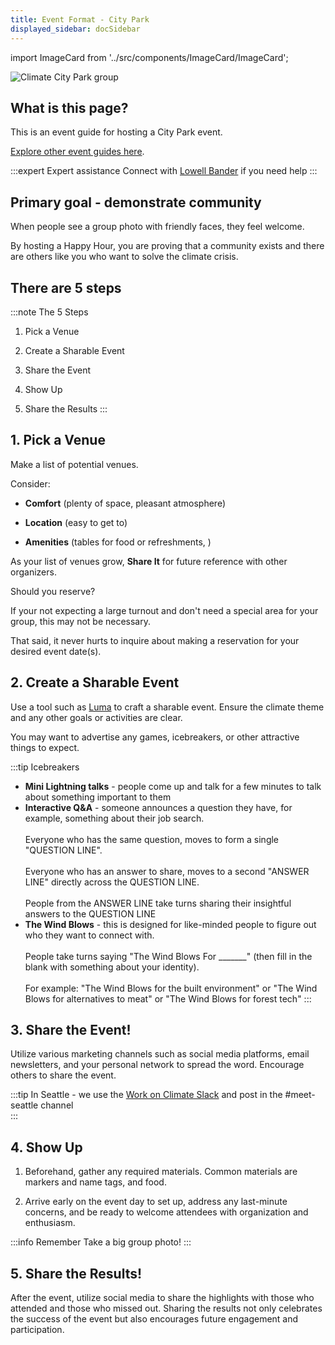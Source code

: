 ```yaml
---
title: Event Format - City Park
displayed_sidebar: docSidebar
---
```

import ImageCard from '../src/components/ImageCard/ImageCard';

![Climate City Park group](/img/women-in-climate-seattle.jpg)

## What is this page?

This is an event guide for hosting a City Park event.

[Explore other event guides here](event-guide).

<!-- <div style={{ display: 'flex', flexWrap: 'wrap'}}>
    <ImageCard
    title="Go back to the full Event Oranizers Guide"
    description="This page is one of several event guides available"
    imageUrl="/img/women-in-climate-seattle.jpg"
    linkUrl="/event-guide"
    />
</div> -->

:::expert Expert assistance
Connect with [Lowell Bander](https://linkedin.com/in/lowellbander) if you need help
:::

## Primary goal - demonstrate community

When people see a group photo with friendly faces, they feel welcome.

By hosting a Happy Hour, you are proving that a community exists and there are others like you who want to solve the climate crisis.


## There are 5 steps

:::note The 5 Steps
1. Pick a Venue

2. Create a Sharable Event

3. Share the Event

4. Show Up

5. Share the Results
:::

## 1. Pick a Venue

Make a list of potential venues.

Consider:

- **Comfort** (plenty of space, pleasant atmosphere)

- **Location** (easy to get to)

- **Amenities** (tables for food or refreshments, )

As your list of venues grow, **Share It** for future reference with other organizers.


Should you reserve?

If your not expecting a large turnout and don't need a special area for your group, this may not be necessary.

That said, it never hurts to inquire about making a reservation for your desired event date(s). 


## 2. Create a Sharable Event
Use a tool such as [Luma](https://lu.ma) to craft a sharable event. Ensure the climate theme and any other goals or activities are clear.

You may want to advertise any games, icebreakers, or other attractive things to expect.

:::tip Icebreakers
- **Mini Lightning talks** - people come up and talk for a few minutes to talk about something important to them
- **Interactive Q&A** - someone announces a question they have, for example, something about their job search.
<br></br>Everyone who has the same question, moves to form a single "QUESTION LINE". 
<br></br>Everyone who has an answer to share, moves to a second "ANSWER LINE" directly across the QUESTION LINE.
<br></br>People from the ANSWER LINE take turns sharing their insightful answers to the QUESTION LINE
- **The Wind Blows** - this is designed for like-minded people to figure out who they want to connect with.<br></br>People take turns saying "The Wind Blows For _______" (then fill in the blank with something about your identity).
<br></br>For example: "The Wind Blows for the built environment" or "The Wind Blows for alternatives to meat" or "The Wind Blows for forest tech"
::: 

## 3. Share the Event!
Utilize various marketing channels such as social media platforms, email newsletters, and your personal network to spread the word. Encourage others to share the event.

:::tip
In Seattle - we use the [Work on Climate Slack](workonclimate.org) and post in the #meet-seattle channel  
:::

## 4. Show Up
1. Beforehand, gather any required materials. Common materials are markers and name tags, and food.

2. Arrive early on the event day to set up, address any last-minute concerns, and be ready to welcome attendees with organization and enthusiasm.

:::info Remember
Take a big group photo!
:::

## 5. Share the Results!
After the event, utilize social media to share the highlights with those who attended and those who missed out. Sharing the results not only celebrates the success of the event but also encourages future engagement and participation.
